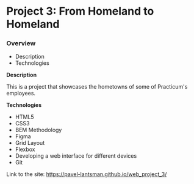 # Project 3: From Homeland to Homeland

### Overview

* Description
* Technologies

**Description**

This is a project that showcases the hometowns of some of Practicum's employees.

**Technologies**

* HTML5
* CSS3
* BEM Methodology
* Figma
* Grid Layout
* Flexbox
* Developing a web interface for different devices
* Git

Link to the site: https://pavel-lantsman.github.io/web_project_3/